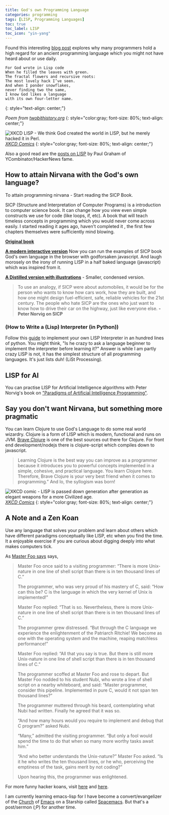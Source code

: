 ```yaml
---
title: God's own Programming Language
categories: programming
tags: [LISP, Programming Languages]
toc: true
toc_label: LISP
toc_icon: "yin-yang"
---
```


Found this interesting [blog post](https://twobithistory.org/2018/10/14/lisp.html) explores why many programmers hold a high regard for an ancient programming language which you might not have heard about or use daily.

```
For God wrote in Lisp code
When he filled the leaves with green.
The fractal flowers and recursive roots:
The most lovely hack I’ve seen.
And when I ponder snowflakes,
never finding two the same,
I know God likes a language
with its own four-letter name.
```
{: style="text-align: center;"}

*Poem from [twobithistory.org](https://twobithistory.org/2018/10/14/lisp.html)*
{: style="color:gray; font-size: 80%; text-align: center;"}

![XKCD LISP - We think God created the world in LISP, but he merely hacked it in Perl.](https://imgs.xkcd.com/comics/lisp.jpg)
*[XKCD Comics](https://xkcd.com/224/)*
{: style="color:gray; font-size: 80%; text-align: center;"}

Also a good read are the [posts on LISP](http://www.paulgraham.com/lisp.html) by Paul Graham of YCombinator/HackerNews fame. 

## How to attain Nirvana with the God's own language?

To attain programming nirvana - Start reading the SICP Book.

SICP (Structure and Interpretation of Computer Programs) is a introduction to computer science book. It can change how you view even simple constructs we use for code (like loops, if, etc). A book that will teach timeless concepts in programming which you would never come across easily. I started reading it ages ago, haven't completed it , the first few chapters themselves were sufficiently mind blowing.

**[Original book](https://web.mit.edu/alexmv/6.037/sicp.pdf)** 

**[A modern interactive version](https://xuanji.appspot.com/isicp/1-1-elements.html)** Now you can run the examples of SICP book God's own language in the browser with godforsaken javascript. And laugh morosely on the irony of running LISP in a half baked language (javascript) which was inspired from it. 

**[A Distilled version with illustrations](http://www.sicpdistilled.com/)** - Smaller, condensed version.


> To use an analogy, if SICP were about automobiles, it would be for the person who wants to know how cars work, how they are built, and how one might design fuel-efficient, safe, reliable vehicles for the 21st century. The people who hate SICP are the ones who just want to know how to drive their car on the highway, just like everyone else. **- Peter Norvig on SICP**


### (How to Write a (Lisp) Interpreter (in Python))

Follow this [guide](http://www.norvig.com/lispy.html) to implement your own LISP Interpreter in an hundred lines of python.
You might think, "Is he crazy to ask a language beginner to implement the interpreter before learning it?"
Answer is while I am partly crazy LISP is not, it has the simplest structure of all programming languages. It's just lists duh! (LiSt Processing).

## LISP for AI
You can practise LISP for Artificial Intelligence algorithms with Peter Norvig's book on ["Paradigms of Artificial Intelligence Programming"](https://github.com/norvig/paip-lisp).


## Say you don't want Nirvana, but something more pragmatic

You can learn Clojure to use God's Language to do some real world wizardry. Clojure is a form of LISP which is modern, functional and runs on JVM. [Brave Clojure](https://braveclojure.com) is one of the best sources out there for Clojure. For front end development/nodejs there is clojure-script which compiles down to javascript.

> Learning Clojure is the best way you can improve as a programmer because it introduces you to powerful concepts implemented in a simple, cohesive, and practical language. You learn Clojure here. Therefore, Brave Clojure is your very best friend when it comes to programming.” And lo, the syllogism was born!

![XKCD comic - LISP is passed down generation after generation as elegant weapons for a more Civilized age.](https://imgs.xkcd.com/comics/lisp_cycles.png)
*[XKCD Comics](https://xkcd.com/297/)*
{: style="color:gray; font-size: 80%; text-align: center;"}

## A Note and a Zen Koan

Use any language that solves your problem and learn about others which have different paradigms conceptually like LISP, etc when you find the time. It a enjoyable exercise if you are curious about digging deeply into what makes computers tick.

As [Master Foo says](http://catb.org/jargon/html/koans.html) says,

> Master Foo once said to a visiting programmer: “There is more Unix-nature in one line of shell script than 
> there is in ten thousand lines of C.”
>
> The programmer, who was very proud of his mastery of C, said: “How can this be? C is the language in
> which the very kernel of Unix is implemented!”
>
> Master Foo replied: “That is so. Nevertheless, there is more Unix-nature in one line of shell script 
> than there is in ten thousand lines of C.”
>
> The programmer grew distressed. “But through the C language we experience the enlightenment of the Patriarch Ritchie! 
> We become as one with the operating system and the machine, reaping matchless performance!”
>
> Master Foo replied: “All that you say is true. But there is still more Unix-nature in one line of shell script
> than there is in ten thousand lines of C.”
>
> The programmer scoffed at Master Foo and rose to depart. But Master Foo nodded to his student Nubi, 
> who wrote a line of shell script on a nearby whiteboard, and said: “Master programmer, consider this pipeline. 
> Implemented in pure C, would it not span ten thousand lines?”
>
> The programmer muttered through his beard, contemplating what Nubi had written. Finally he agreed that it was so.
>
> “And how many hours would you require to implement and debug that C program?” asked Nubi.
>
> “Many,” admitted the visiting programmer. “But only a fool would spend the time to do that when so many more worthy tasks await him.”
>
> “And who better understands the Unix-nature?” Master Foo asked. “Is it he who writes the ten thousand 
> lines, or he who, perceiving the emptiness of the task, gains merit by not coding?”
>
> Upon hearing this, the programmer was enlightened.

For more funny hacker koans, visit [here](http://thecodelesscode.com/contents) and [here](http://catb.org/esr/writings/unix-koans/introduction.html).

I am currently learning emacs-lisp for I have become a convert/evangelizer of the [Church](https://stallman.org/saint.html) of [Emacs](https://www.gnu.org/s/emacs/) on a Starship called [Spacemacs](http://spacemacs.org/). But that's a post/sermon (;P) for another time.
